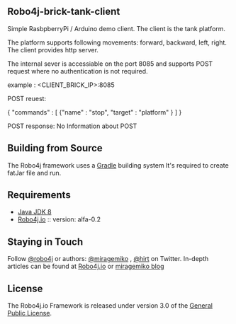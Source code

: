 ## Robo4j-brick-tank-client
Simple RasbpberryPi / Arduino demo client. The client is the tank platform.

The platform supports following movements: forward, backward, left, right.
The client provides http server.

The internal sever is accessiable on the port 8085 and supports POST 
request where no authentication is not required.

example : <CLIENT_BRICK_IP>:8085

POST reuest: 

{ 
  "commands" : [
     {"name"  : "stop",
     "target" : "platform"
     }
  ]
}

POST response: No Information about POST

## Building from Source
The Robo4j framework uses a [Gradle][] building system
It's required to create fatJar file and run.


## Requirements
* [Java JDK 8][]
* [Robo4j.io][] :: version: alfa-0.2

## Staying in Touch
Follow [@robo4j][] or authors: [@miragemiko] , [@hirt][]
on Twitter. In-depth articles can be found at [Robo4j.io][] or [miragemiko blog][]

## License
The Robo4j.io Framework is released under version 3.0 of the [General Public License][].

[Robo4j.io]: http://www.robo4j.io
[miragemiko blog]: http://www.miroslavkopecky.com
[General Public License]: http://www.gnu.org/licenses/gpl-3.0-standalone.html0
[@robo4j]: https://twitter.com/robo4j
[@miragemiko]: https://twitter.com/miragemiko
[@hirt]: https://twitter.com/hirt
[Gradle]: http://gradle.org
[Java JDK 8]: http://www.oracle.com/technetwork/java/javase/downloads
[Git]: http://help.github.com/set-up-git-redirect
[Robo4j documentation]: http://www.robo4j.io/p/documentation.html

